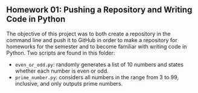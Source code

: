 ## Homework 01: Pushing a Repository and Writing Code in Python

The objective of this project was to both create a repository in the command line and push it to GitHub in order to make a repository for homeworks for the semester and to become familiar with writing code in Python. Two scripts are found in this folder:

* `even_or_odd.py`: randomly generates a list of 10 numbers and states whether each number is even or odd.
* `prime_number.py`: considers all numbers in the range from 3 to 99, inclusive, and only outputs prime numbers.
